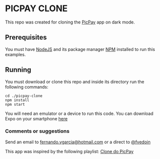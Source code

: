 # PICPAY CLONE

This repo was created for cloning the [PicPay](https://www.picpay.com/site) app on dark mode.

## Prerequisites
You must have [NodeJS](https://nodejs.org/en/) and its package manager [NPM](https://www.npmjs.com/) installed to run this examples.

## Running
You must download or clone this repo and inside its directory run the following commands:
```
cd ./picpay-clone
npm install
npm start
```
You will need an emulator or a device to run this code. You can download Expo on your smartphone [here](https://expo.io/tools#client)

### Comments or suggestions
Send an email to fernando.vgarcia@hotmail.com or a direct to [@fvedoin](https://www.instagram.com/fvedoin/)

This app was inspired by the following playlist: [Clone do PicPay](https://www.youtube.com/playlist?list=PLPXWI3llyMiIfgu7p65MxdEKrplFbGbMg)
